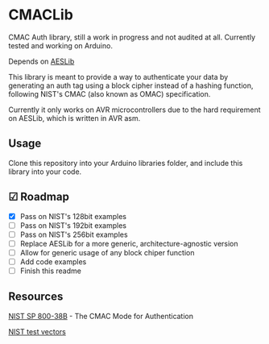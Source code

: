 # CMACLib

CMAC Auth library, still a work in progress and not audited at all. Currently tested and working on Arduino.

Depends on [AESLib](https://github.com/igormp/AESLib)

This library is meant to provide a way to authenticate your data by generating an auth tag using a block cipher instead of a hashing function, following NIST's CMAC (also known as OMAC) specification.

Currently it only works on AVR microcontrollers due to the hard requirement on AESLib, which is written in AVR asm.

## Usage

Clone this repository into your Arduino libraries folder, and include this library into your code.

## ☑ Roadmap

- [X] Pass on NIST's 128bit examples
- [ ] Pass on NIST's 192bit examples
- [ ] Pass on NIST's 256bit examples
- [ ] Replace AESLib for a more generic, architecture-agnostic version
- [ ] Allow for generic usage of any block chiper function
- [ ] Add code examples
- [ ] Finish this readme

## Resources

[NIST SP 800-38B](http://csrc.nist.gov/publications/nistpubs/800-38B/SP_800-38B.pdf) - The CMAC Mode for Authentication

[NIST test vectors](https://csrc.nist.gov/CSRC/media/Projects/Cryptographic-Standards-and-Guidelines/documents/examples/AES_CMAC.pdf)